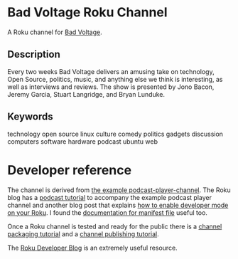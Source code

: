 # Bad Voltage Roku Channel

A Roku channel for [Bad Voltage](http://www.badvoltage.org).

## Description

Every two weeks Bad Voltage delivers an amusing take on technology, Open Source, politics, music, and anything else we think is interesting, as well as interviews and reviews. The show is presented by Jono Bacon, Jeremy Garcia, Stuart Langridge, and Bryan Lunduke.

## Keywords

technology
open source
linux
culture
comedy
politics
gadgets
discussion
computers
software
hardware
podcast
ubuntu
web

# Developer reference

The channel is derived from [the example podcast-player-channel](https://github.com/rokudev/podcast-player-channel).
The Roku blog has a [podcast tutorial](https://blog.roku.com/developer/2016/07/20/tutorial-podcasts/)
to accompany the example podcast player channel and another blog post
that explains [how to enable developer mode on your Roku](https://blog.roku.com/developer/2016/02/04/developer-setup-guide/).
I found the [documentation for manifest file](https://sdkdocs.roku.com/display/sdkdoc/Manifest+File) useful too.

Once a Roku channel is tested and ready for the public there is a
[channel packaging tutorial](https://blog.roku.com/developer/2016/05/24/tutorial-channel-packaging/)
and a [channel publishing tutorial](https://blog.roku.com/developer/2016/07/29/channel-publishing/).

The [Roku Developer Blog](https://blog.roku.com/developer/) is an extremely useful resource.